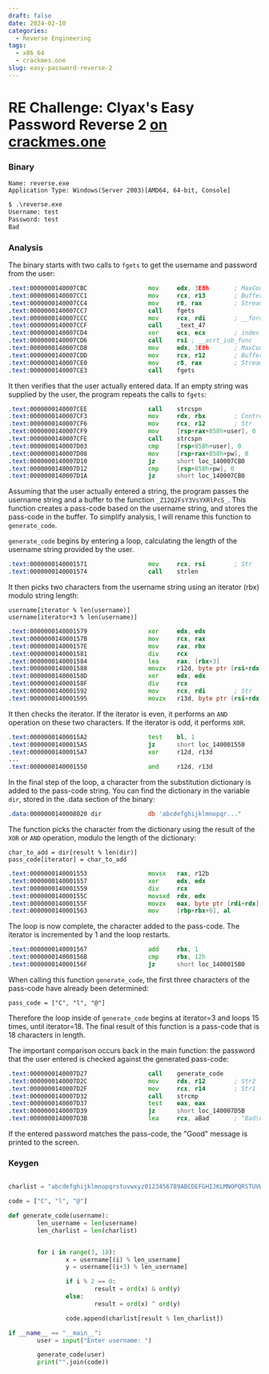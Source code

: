 ```yaml
---
draft: false 
date: 2024-02-10 
categories:
  - Reverse Engineering
tags:
  - x86_64
  - crackmes.one
slug: easy-password-reverse-2
---
```


# RE Challenge: Clyax's Easy Password Reverse 2 [on crackmes.one](https://crackmes.one/crackme/65c0e7bfeef082e477ff672a) 


### Binary

```
Name: reverse.exe
Application Type: Windows(Server 2003)[AMD64, 64-bit, Console]
```

```cmd
$ .\reverse.exe
Username: test
Password: test
Bad
```

<!-- more -->


### Analysis

The binary starts with two calls to `fgets` to get the username and password from the user:

```asm
.text:0000000140007CBC                 mov     edx, 3E8h       ; MaxCount
.text:0000000140007CC1                 mov     rcx, r13        ; Buffer
.text:0000000140007CC4                 mov     r8, rax         ; Stream
.text:0000000140007CC7                 call    fgets
.text:0000000140007CCC                 mov     rcx, rdi        ; __format
.text:0000000140007CCF                 call    _text_47
.text:0000000140007CD4                 xor     ecx, ecx        ; index
.text:0000000140007CD6                 call    rsi ; __acrt_iob_func
.text:0000000140007CD8                 mov     edx, 3E8h       ; MaxCount
.text:0000000140007CDD                 mov     rcx, r12        ; Buffer
.text:0000000140007CE0                 mov     r8, rax         ; Stream
.text:0000000140007CE3                 call    fgets
```

It then verifies that the user actually entered data. If an empty string was supplied by the user, the program repeats the calls to `fgets`:

```asm
.text:0000000140007CEE                 call    strcspn
.text:0000000140007CF3                 mov     rdx, rbx        ; Control
.text:0000000140007CF6                 mov     rcx, r12        ; Str
.text:0000000140007CF9                 mov     [rsp+rax+858h+user], 0
.text:0000000140007CFE                 call    strcspn
.text:0000000140007D03                 cmp     [rsp+858h+user], 0
.text:0000000140007D08                 mov     [rsp+rax+858h+pw], 0
.text:0000000140007D10                 jz      short loc_140007CB0
.text:0000000140007D12                 cmp     [rsp+858h+pw], 0
.text:0000000140007D1A                 jz      short loc_140007CB0
```

Assuming that the user actually entered a string, the program passes the username string and a buffer to the function `_Z12Q2FsY3VsYXRlPcS_`. This function creates a pass-code based on the username string, and stores the pass-code in the buffer. To simplify analysis, I will rename this function to `generate_code`.

`generate_code` begins by entering a loop, calculating the length of the username string provided by the user. 

```asm
.text:0000000140001571                 mov     rcx, rsi        ; Str
.text:0000000140001574                 call    strlen
```

It then picks two characters from the username string using an iterator (rbx) modulo string length:

```
username[iterator % len(username)]
username[iterator+3 % len(username)]
```

```asm
.text:0000000140001579                 xor     edx, edx
.text:000000014000157B                 mov     rcx, rax
.text:000000014000157E                 mov     rax, rbx
.text:0000000140001581                 div     rcx
.text:0000000140001584                 lea     rax, [rbx+3]
.text:0000000140001588                 movzx   r12d, byte ptr [rsi+rdx]
.text:000000014000158D                 xor     edx, edx
.text:000000014000158F                 div     rcx
.text:0000000140001592                 mov     rcx, rdi        ; Str
.text:0000000140001595                 movzx   r13d, byte ptr [rsi+rdx]
```

It then checks the iterator. If the iterator is even, it performs an `AND` operation on these two characters. If the iterator is odd, it performs `XOR`.

```asm
.text:00000001400015A2                 test    bl, 1
.text:00000001400015A5                 jz      short loc_140001550
.text:00000001400015A7                 xor     r12d, r13d
...
.text:0000000140001550                 and     r12d, r13d
```

In the final step of the loop, a character from the substitution dictionary is added to the pass-code string. You can find the dictionary in the variable `dir`, stored in the .data section of the binary:

```asm
.data:0000000140008020 dir             db 'abcdefghijklmnopqr..."
```

The function picks the character from the dictionary using the result of the `XOR` or `AND` operation, modulo the length of the dictionary:

```
char_to_add = dir[result % len(dir)]
pass_code[iterator] = char_to_add
```

```asm
.text:0000000140001553                 movsx   rax, r12b
.text:0000000140001557                 xor     edx, edx
.text:0000000140001559                 div     rcx
.text:000000014000155C                 movsxd  rdx, edx
.text:000000014000155F                 movzx   eax, byte ptr [rdi+rdx]
.text:0000000140001563                 mov     [rbp+rbx+0], al
```

The loop is now complete, the character added to the pass-code. The iterator is incremented by 1 and the loop restarts.

```asm
.text:0000000140001567                 add     rbx, 1
.text:000000014000156B                 cmp     rbx, 12h
.text:000000014000156F                 jz      short loc_1400015B0
```

When calling this function `generate_code`, the first three characters of the pass-code have already been determined:

```
pass_code = ["C", "l", "@"]
```

Therefore the loop inside of `generate_code` begins at iterator=3 and loops 15 times, until iterator=18. The final result of this function is a pass-code that is 18 characters in length.

The important comparison occurs back in the main function: the password that the user entered is checked against the generated pass-code:

```asm
.text:0000000140007D27                 call    generate_code
.text:0000000140007D2C                 mov     rdx, r12        ; Str2
.text:0000000140007D2F                 mov     rcx, r14        ; Str1
.text:0000000140007D32                 call    strcmp
.text:0000000140007D37                 test    eax, eax
.text:0000000140007D39                 jz      short loc_140007D5B
.text:0000000140007D3B                 lea     rcx, aBad       ; "Bad\n"
```

If the entered password matches the pass-code, the "Good" message is printed to the screen. 


### Keygen

```python

charlist = "abcdefghijklmnopqrstuvwxyz0123456789ABCDEFGHIJKLMNOPQRSTUVWXYZ"

code = ["C", "l", "@"]

def generate_code(username):
        len_username = len(username)
        len_charlist = len(charlist)


        for i in range(3, 18):
                x = username[(i) % len_username]
                y = username[(i+3) % len_username]

                if i % 2 == 0:
                        result = ord(x) & ord(y)
                else:
                        result = ord(x) ^ ord(y)

                code.append(charlist[result % len_charlist])

if __name__ == "__main__":
        user = input("Enter username: ")

        generate_code(user)
        print("".join(code))


```

